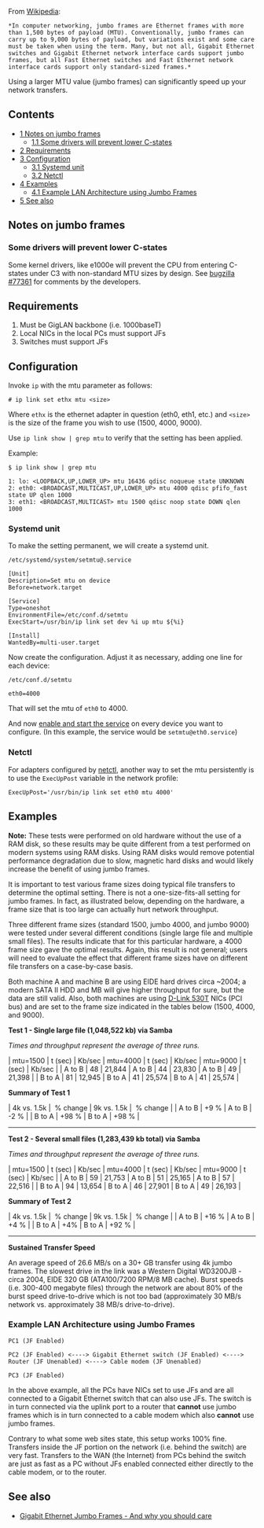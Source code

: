 From [Wikipedia](https://en.wikipedia.org/wiki/Jumbo_frame "wikipedia:Jumbo frame"):

	*In computer networking, jumbo frames are Ethernet frames with more than 1,500 bytes of payload (MTU). Conventionally, jumbo frames can carry up to 9,000 bytes of payload, but variations exist and some care must be taken when using the term. Many, but not all, Gigabit Ethernet switches and Gigabit Ethernet network interface cards support jumbo frames, but all Fast Ethernet switches and Fast Ethernet network interface cards support only standard-sized frames.*

Using a larger MTU value (jumbo frames) can significantly speed up your network transfers.

## Contents

*   [1 Notes on jumbo frames](#Notes_on_jumbo_frames)
    *   [1.1 Some drivers will prevent lower C-states](#Some_drivers_will_prevent_lower_C-states)
*   [2 Requirements](#Requirements)
*   [3 Configuration](#Configuration)
    *   [3.1 Systemd unit](#Systemd_unit)
    *   [3.2 Netctl](#Netctl)
*   [4 Examples](#Examples)
    *   [4.1 Example LAN Architecture using Jumbo Frames](#Example_LAN_Architecture_using_Jumbo_Frames)
*   [5 See also](#See_also)

## Notes on jumbo frames

### Some drivers will prevent lower C-states

Some kernel drivers, like e1000e will prevent the CPU from entering C-states under C3 with non-standard MTU sizes by design. See [bugzilla #77361](https://bugzilla.kernel.org/show_bug.cgi?id=77361) for comments by the developers.

## Requirements

1.  Must be GigLAN backbone (i.e. 1000baseT)
2.  Local NICs in the local PCs must support JFs
3.  Switches must support JFs

## Configuration

Invoke `ip` with the mtu parameter as follows:

 `# ip link set ethx mtu <size>` 

Where `ethx` is the ethernet adapter in question (eth0, eth1, etc.) and `<size>` is the size of the frame you wish to use (1500, 4000, 9000).

Use `ip link show | grep mtu` to verify that the setting has been applied.

Example:

 `$ ip link show | grep mtu` 
```
1: lo: <LOOPBACK,UP,LOWER_UP> mtu 16436 qdisc noqueue state UNKNOWN 
2: eth0: <BROADCAST,MULTICAST,UP,LOWER_UP> mtu 4000 qdisc pfifo_fast state UP qlen 1000
3: eth1: <BROADCAST,MULTICAST> mtu 1500 qdisc noop state DOWN qlen 1000

```

### Systemd unit

To make the setting permanent, we will create a systemd unit.

 `/etc/systemd/system/setmtu@.service` 
```
[Unit]
Description=Set mtu on device
Before=network.target

[Service]
Type=oneshot
EnvironmentFile=/etc/conf.d/setmtu
ExecStart=/usr/bin/ip link set dev %i up mtu ${%i}

[Install]
WantedBy=multi-user.target

```

Now create the configuration. Adjust it as necessary, adding one line for each device:

 `/etc/conf.d/setmtu` 
```
eth0=4000

```

That will set the mtu of `eth0` to 4000.

And now [enable and start the service](/index.php/Daemon "Daemon") on every device you want to configure. (In this example, the service would be `setmtu@eth0.service`)

### Netctl

For adapters configured by [netctl](/index.php/Netctl "Netctl"), another way to set the mtu persistently is to use the `ExecUpPost` variable in the network profile:

```
ExecUpPost='/usr/bin/ip link set eth0 mtu 4000'

```

## Examples

**Note:** These tests were performed on old hardware without the use of a RAM disk, so these results may be quite different from a test performed on modern systems using RAM disks. Using RAM disks would remove potential performance degradation due to slow, magnetic hard disks and would likely increase the benefit of using jumbo frames.

It is important to test various frame sizes doing typical file transfers to determine the optimal setting. There is not a one-size-fits-all setting for jumbo frames. In fact, as illustrated below, depending on the hardware, a frame size that is too large can actually hurt network throughput.

Three different frame sizes (standard 1500, jumbo 4000, and jumbo 9000) were tested under several different conditions (single large file and multiple small files). The results indicate that for this particular hardware, a 4000 frame size gave the optimal results. Again, this result is not general; users will need to evaluate the effect that different frame sizes have on different file transfers on a case-by-case basis.

Both machine A and machine B are using EIDE hard drives circa ~2004; a modern SATA II HDD and MB will give higher throughput for sure, but the data are still valid. Also, both machines are using [D-Link 530T](http://us.dlink.com/search/keyword/530T/) NICs (PCI bus) and are set to the frame size indicated in the tables below (1500, 4000, and 9000).

**Test 1 - Single large file (1,048,522 kb) via Samba**

*Times and throughput represent the average of three runs.*

| mtu=1500 | t (sec) | Kb/sec | mtu=4000 | t (sec) | Kb/sec | mtu=9000 | t (sec) | Kb/sec |
| A to B | 48 | 21,844 | A to B | 44 | 23,830 | A to B | 49 | 21,398 |
| B to A | 81 | 12,945 | B to A | 41 | 25,574 | B to A | 41 | 25,574 |

**Summary of Test 1**

| 4k vs. 1.5k |  % change | 9k vs. 1.5k |  % change |
| A to B | +9 % | A to B | -2 % |
| B to A | +98 % | B to A | +98 % |

* * *

**Test 2 - Several small files (1,283,439 kb total) via Samba**

*Times and throughput represent the average of three runs.*

| mtu=1500 | t (sec) | Kb/sec | mtu=4000 | t (sec) | Kb/sec | mtu=9000 | t (sec) | Kb/sec |
| A to B | 59 | 21,753 | A to B | 51 | 25,165 | A to B | 57 | 22,516 |
| B to A | 94 | 13,654 | B to A | 46 | 27,901 | B to A | 49 | 26,193 |

**Summary of Test 2**

| 4k vs. 1.5k |  % change | 9k vs. 1.5k |  % change |
| A to B | +16 % | A to B | +4 % |
| B to A | +4% | B to A | +92 % |

* * *

**Sustained Transfer Speed**

An average speed of 26.6 MB/s on a 30+ GB transfer using 4k jumbo frames. The slowest drive in the link was a Western Digital WD3200JB - circa 2004, EIDE 320 GB (ATA100/7200 RPM/8 MB cache). Burst speeds (i.e. 300-400 megabyte files) through the network are about 80% of the burst speed drive-to-drive which is not too bad (approximately 30 MB/s network vs. approximately 38 MB/s drive-to-drive).

### Example LAN Architecture using Jumbo Frames

```
PC1 (JF Enabled)

PC2 (JF Enabled) <----> Gigabit Ethernet switch (JF Enabled) <----> Router (JF Unenabled) <----> Cable modem (JF Unenabled)

PC3 (JF Enabled)

```

In the above example, all the PCs have NICs set to use JFs and are all connected to a Gigabit Ethernet switch that can also use JFs. The switch is in turn connected via the uplink port to a router that **cannot** use jumbo frames which is in turn connected to a cable modem which also **cannot** use jumbo frames.

Contrary to what some web sites state, this setup works 100% fine. Transfers inside the JF portion on the network (i.e. behind the switch) are very fast. Transfers to the WAN (the Internet) from PCs behind the switch are just as fast as a PC without JFs enabled connected either directly to the cable modem, or to the router.

## See also

*   [Gigabit Ethernet Jumbo Frames - And why you should care](http://sd.wareonearth.com/~phil/jumbo.html)